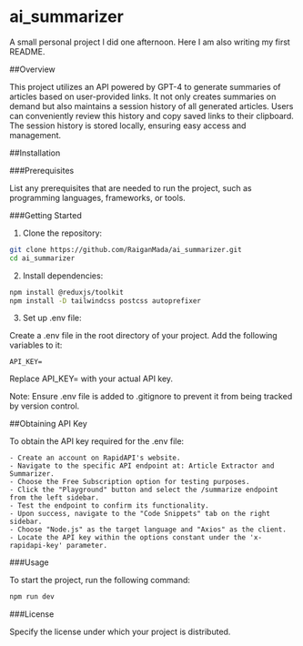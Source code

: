 # ai_summarizer

A small personal project I did one afternoon. Here I am also writing my first README.

##Overview

This project utilizes an API powered by GPT-4 to generate summaries of articles based on user-provided links. It not only creates summaries on demand but also maintains a session history of all generated articles. Users can conveniently review this history and copy saved links to their clipboard. The session history is stored locally, ensuring easy access and management.

##Installation

###Prerequisites

List any prerequisites that are needed to run the project, such as programming languages, frameworks, or tools.

###Getting Started

1. Clone the repository:

```bash
git clone https://github.com/RaiganMada/ai_summarizer.git
cd ai_summarizer
```

2. Install dependencies:

```bash
npm install @reduxjs/toolkit
npm install -D tailwindcss postcss autoprefixer
```

3. Set up .env file:

Create a .env file in the root directory of your project. Add the following variables to it:

```Properties
API_KEY=
```

Replace API_KEY= with your actual API key.

Note: Ensure .env file is added to .gitignore to prevent it from being tracked by version control.

##Obtaining API Key

To obtain the API key required for the .env file:

    - Create an account on RapidAPI's website.
    - Navigate to the specific API endpoint at: Article Extractor and Summarizer.
    - Choose the Free Subscription option for testing purposes.
    - Click the "Playground" button and select the /summarize endpoint from the left sidebar.
    - Test the endpoint to confirm its functionality.
    - Upon success, navigate to the "Code Snippets" tab on the right sidebar.
    - Choose "Node.js" as the target language and "Axios" as the client.
    - Locate the API key within the options constant under the 'x-rapidapi-key' parameter.

###Usage

To start the project, run the following command:

```bash
npm run dev
```

###License

Specify the license under which your project is distributed.
